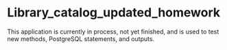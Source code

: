# Library_catalog_updated_homework
This application is currently in process, not yet finished, and is used to test new methods, PostgreSQL statements, 
and outputs. 

